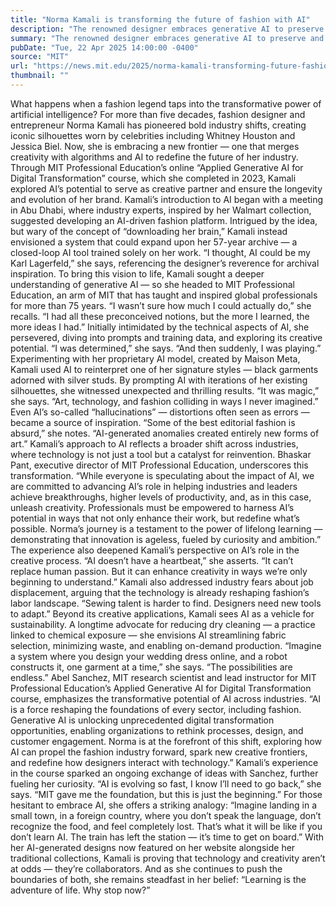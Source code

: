 ```yaml
---
title: "Norma Kamali is transforming the future of fashion with AI"
description: "The renowned designer embraces generative AI to preserve and propel her legacy."
summary: "The renowned designer embraces generative AI to preserve and propel her legacy."
pubDate: "Tue, 22 Apr 2025 14:00:00 -0400"
source: "MIT"
url: "https://news.mit.edu/2025/norma-kamali-transforming-future-fashion-ai-0422"
thumbnail: ""
---
```


What happens when a fashion legend taps into the transformative power of artificial intelligence? For more than five decades, fashion designer and entrepreneur Norma Kamali has pioneered bold industry shifts, creating iconic silhouettes worn by celebrities including Whitney Houston and Jessica Biel. Now, she is embracing a new frontier — one that merges creativity with algorithms and AI to redefine the future of her industry.
Through MIT Professional Education’s online “Applied Generative AI for Digital Transformation” course, which she completed in 2023, Kamali explored AI’s potential to serve as creative partner and ensure the longevity and evolution of her brand.
Kamali’s introduction to AI began with a meeting in Abu Dhabi, where industry experts, inspired by her Walmart collection, suggested developing an AI-driven fashion platform. Intrigued by the idea, but wary of the concept of “downloading her brain,” Kamali instead envisioned a system that could expand upon her 57-year archive — a closed-loop AI tool trained solely on her work. “I thought, AI could be my Karl Lagerfeld,” she says, referencing the designer’s reverence for archival inspiration.
To bring this vision to life, Kamali sought a deeper understanding of generative AI — so she headed to MIT Professional Education, an arm of MIT that has taught and inspired global professionals for more than 75 years. “I wasn’t sure how much I could actually do,” she recalls. “I had all these preconceived notions, but the more I learned, the more ideas I had.” Initially intimidated by the technical aspects of AI, she persevered, diving into prompts and training data, and exploring its creative potential. “I was determined,” she says. “And then suddenly, I was playing.”
Experimenting with her proprietary AI model, created by Maison Meta, Kamali used AI to reinterpret one of her signature styles — black garments adorned with silver studs. By prompting AI with iterations of her existing silhouettes, she witnessed unexpected and thrilling results. “It was magic,” she says. “Art, technology, and fashion colliding in ways I never imagined.” Even AI’s so-called “hallucinations” — distortions often seen as errors — became a source of inspiration. “Some of the best editorial fashion is absurd,” she notes. “AI-generated anomalies created entirely new forms of art.”
Kamali’s approach to AI reflects a broader shift across industries, where technology is not just a tool but a catalyst for reinvention. Bhaskar Pant, executive director of MIT Professional Education, underscores this transformation. “While everyone is speculating about the impact of AI, we are committed to advancing AI’s role in helping industries and leaders achieve breakthroughs, higher levels of productivity, and, as in this case, unleash creativity. Professionals must be empowered to harness AI’s potential in ways that not only enhance their work, but redefine what’s possible. Norma’s journey is a testament to the power of lifelong learning — demonstrating that innovation is ageless, fueled by curiosity and ambition.”
The experience also deepened Kamali’s perspective on AI’s role in the creative process. “AI doesn’t have a heartbeat,” she asserts. “It can’t replace human passion. But it can enhance creativity in ways we’re only beginning to understand.” Kamali also addressed industry fears about job displacement, arguing that the technology is already reshaping fashion’s labor landscape. “Sewing talent is harder to find. Designers need new tools to adapt.”
Beyond its creative applications, Kamali sees AI as a vehicle for sustainability. A longtime advocate for reducing dry cleaning — a practice linked to chemical exposure — she envisions AI streamlining fabric selection, minimizing waste, and enabling on-demand production. “Imagine a system where you design your wedding dress online, and a robot constructs it, one garment at a time,” she says. “The possibilities are endless.”
Abel Sanchez, MIT research scientist and lead instructor for MIT Professional Education’s Applied Generative AI for Digital Transformation course, emphasizes the transformative potential of AI across industries. “AI is a force reshaping the foundations of every sector, including fashion. Generative AI is unlocking unprecedented digital transformation opportunities, enabling organizations to rethink processes, design, and customer engagement. Norma is at the forefront of this shift, exploring how AI can propel the fashion industry forward, spark new creative frontiers, and redefine how designers interact with technology.”
Kamali’s experience in the course sparked an ongoing exchange of ideas with Sanchez, further fueling her curiosity. “AI is evolving so fast, I know I’ll need to go back,” she says. “MIT gave me the foundation, but this is just the beginning.” For those hesitant to embrace AI, she offers a striking analogy: “Imagine landing in a small town, in a foreign country, where you don’t speak the language, don’t recognize the food, and feel completely lost. That’s what it will be like if you don’t learn AI. The train has left the station — it’s time to get on board.”
With her AI-generated designs now featured on her website alongside her traditional collections, Kamali is proving that technology and creativity aren’t at odds — they’re collaborators. And as she continues to push the boundaries of both, she remains steadfast in her belief: “Learning is the adventure of life. Why stop now?”